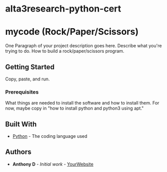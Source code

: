 # alta3research-python-cert

# mycode (Rock/Paper/Scissors)

One Paragraph of your project description goes here. Describe what you're trying to do.
How to build a rock/paper/scissors program.

## Getting Started

Copy, paste, and run.

### Prerequisites

What things are needed to install the software and how to install them. For now, maybe copy in
"how to install python and python3 using apt."

## Built With

* [Python](https://www.python.org/) - The coding language used

## Authors

* **Anthony D** - *Initial work* - [YourWebsite](https://example.com/)
